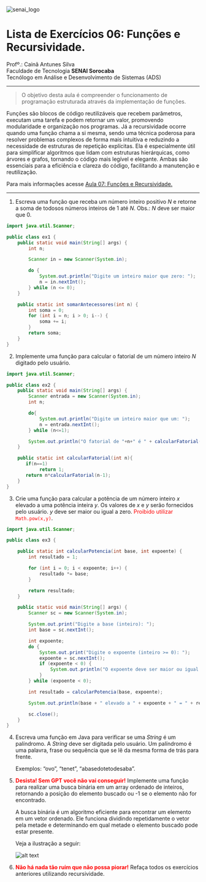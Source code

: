 ![senai_logo](https://transparencia.sp.senai.br/Content/img/logo-senai.png)

# Lista de Exercícios 06: Funções e Recursividade. 

Profº.: Cainã Antunes Silva  
Faculdade de Tecnologia **SENAI Sorocaba**  
Tecnólogo em Análise e Desenvolvimento de Sistemas (ADS)
___


> O objetivo desta aula é compreender o funcionamento de programação estruturada através da implementação de funções.

Funções são blocos de código reutilizáveis que recebem parâmetros, executam uma tarefa e podem retornar um valor, promovendo modularidade e organização nos programas. Já a recursividade ocorre quando uma função chama a si mesma, sendo uma técnica poderosa para resolver problemas complexos de forma mais intuitiva e reduzindo a necessidade de estruturas de repetição explícitas. Ela é especialmente útil para simplificar algoritmos que lidam com estruturas hierárquicas, como árvores e grafos, tornando o código mais legível e elegante. Ambas são essenciais para a eficiência e clareza do código, facilitando a manutenção e reutilização.

Para mais informações acesse [Aula 07: Funções e Recursividade.](https://cainaantunes.notion.site/Aula-07-Fun-es-189bde521b3b80a0bc46f7b3587189ef?pvs=4)

***

1. Escreva uma função que receba um número inteiro positivo $N$ e retorne a soma de todosos números inteiros de $1$ até $N$. Obs.: $N$ deve ser maior que $0$.

```java 
import java.util.Scanner;

public class ex1 {
    public static void main(String[] args) {
        int n;

        Scanner in = new Scanner(System.in);

        do {
            System.out.println("Digite um inteiro maior que zero: ");
            n = in.nextInt();
        } while (n <= 0);
    }

    public static int somarAntecessores(int n) {
        int soma = 0;
        for (int i = n; i > 0; i--) {
            soma += i;
        }
        return soma;
    }
}

```

2. Implemente uma função para calcular o fatorial de um número inteiro $N$ digitado pelo usuário.

```java
import java.util.Scanner;

public class ex2 {
    public static void main(String[] args) {
        Scanner entrada = new Scanner(System.in);
        int n;

        do{
            System.out.println("Digite um inteiro maior que um: ");
            n = entrada.nextInt();
        } while (n<=1);

        System.out.println("O fatorial de "+n+" é " + calcularFatorial(n));
    }

    public static int calcularFatorial(int n){
       if(n==1)
            return 1;
       return n*calcularFatorial(n-1);
    }
}
```

3. Crie uma função para calcular a potência de um número inteiro $x$ elevado a uma potência inteira $y$. Os valores de $x$ e $y$ serão fornecidos pelo usuário. $y$ deve ser maior ou igual a zero. <font color="red">Proibido utilizar ```Math.pow(x,y)```</font>.

```java
import java.util.Scanner;

public class ex3 {

    public static int calcularPotencia(int base, int expoente) {
        int resultado = 1;

        for (int i = 0; i < expoente; i++) {
            resultado *= base;
        }

        return resultado;
    }

    public static void main(String[] args) {
        Scanner sc = new Scanner(System.in);

        System.out.print("Digite a base (inteiro): ");
        int base = sc.nextInt();

        int expoente;
        do {
            System.out.print("Digite o expoente (inteiro >= 0): ");
            expoente = sc.nextInt();
            if (expoente < 0) {
                System.out.println("O expoente deve ser maior ou igual a zero.");
            }
        } while (expoente < 0);

        int resultado = calcularPotencia(base, expoente);

        System.out.println(base + " elevado a " + expoente + " = " + resultado);

        sc.close();
    }
}


```

4. Escreva uma função em Java para verificar se uma *String* é um palíndromo. A *String* deve ser digitada pelo usuário. Um palíndromo é uma palavra, frase ou sequência que se lê da mesma forma de trás para frente. 

    Exemplos: “ovo”, “tenet”, “abasedotetodesaba”.

5. <font color="red">**Desista! Sem GPT você não vai conseguir!**</font> Implemente uma função para realizar uma busca binária em um array ordenado de inteiros, retornando a posição do elemento buscado ou -1 se o elemento não for encontrado. 
    
    A busca binária é um algoritmo eficiente para encontrar um elemento em um vetor ordenado. Ele funciona dividindo repetidamente o vetor pela metade e determinando em qual metade o elemento buscado pode estar presente. 
    
    Veja a ilustração a seguir:

    ![alt text](image.png)

6. <font color="red">**Não há nada tão ruim que não possa piorar!**</font> Refaça todos os exercícios anteriores utilizando recursividade.